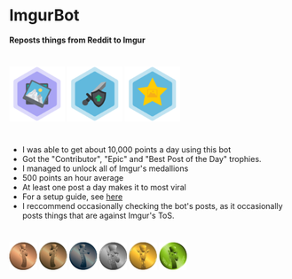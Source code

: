 # ImgurBot

**Reposts things from Reddit to Imgur**
#
![](/pics/contributor.png)
![](/pics/epic.png)
![](/pics/post_of_the_day.png)
#
- I was able to get about 10,000 points a day using this bot
- Got the "Contributor", "Epic" and "Best Post of the Day" trophies.
- I managed to unlock all of Imgur's medallions
- 500 points an hour average
- At least one post a day makes it to most viral
- For a setup guide, see [here](https://mr-steal-your-script.github.io/ImgurBot.html?)
- I reccommend occasionally checking the bot's posts, as it occasionally posts things that are against Imgur's ToS.
#
![](/pics/copper.png)
![](/pics/bronze.png)
![](/pics/iron.png)
![](/pics/silver.png)
![](/pics/gold.png)
![](/pics/imgurite.png)

